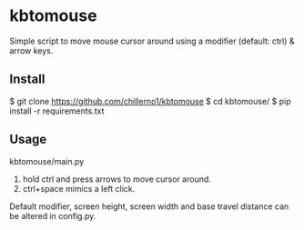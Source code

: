 # kbtomouse

Simple script to move mouse cursor around using a modifier (default: ctrl) & arrow keys.

## Install

$ git clone https://github.com/chillerno1/kbtomouse
$ cd kbtomouse/
$ pip install -r requirements.txt

## Usage

kbtomouse/main.py
 1. hold ctrl and press arrows to move cursor around. 
 2. ctrl+space mimics a left click.

Default modifier, screen height, screen width and base travel distance can be altered in config.py.